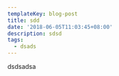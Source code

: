```yaml
---
templateKey: blog-post
title: sdd
date: '2018-06-05T11:03:45+08:00'
description: sdsd
tags:
  - dsads
---
```

dsdsadsa
